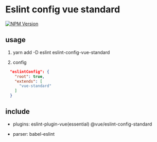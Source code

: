 # Eslint config vue standard

[![NPM Version][npm-image]][npm-url]

[npm-image]: https://img.shields.io/npm/v/eslint-config-vue-standard.svg
[npm-url]: https://www.npmjs.com/package/eslint-config-vue-standard

## usage

1. yarn add -D eslint eslint-config-vue-standard

2. config

```json
  "eslintConfig": {
    "root": true,
    "extends": [
      "vue-standard"
    ]
  }
```

## include

- plugins: eslint-plugin-vue(essential) @vue/eslint-config-standard

- parser: babel-eslint
